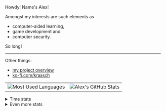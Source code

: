 
Howdy! Name's Alex!

Amongst my interests are such elements as

  - computer-aided learning,
  - game development and
  - computer security.


So long!

---

Other things:

  - [my project overview](./info/overview.md)
  - [ko-fi.com/kraasch](https://ko-fi.com/kraasch)

<table>
  <tr>
    <td>
      <img src="https://github-readme-stats.vercel.app/api/top-langs/?username=kraasch&layout=compact&hide_border=true&theme=transparent&text_color=38bdae&langs_count=12&cache_seconds=86400" alt="Most Used Languages" />
    </td>
    <td>
      <img src="https://github-readme-stats.vercel.app/api?username=kraasch&custom_title=Alexes%20GitHub%20Stats&show_icons=true&hide_border=true&theme=transparent&text_color=38bdae&cache_seconds=86400" alt="Alex's GitHub Stats" />
    </td>
  </tr>
</table>

<details>
  <summary>Time stats</summary>
  <br />
  <img src="https://github-readme-stats.vercel.app/api/wakatime?username=kraasch&layout=compact&hide_border=true&theme=transparent&text_color=38bdae&langs_count=32&cache_seconds=86400" alt="Wakatime Stats" />
</details>

<details>
  <summary>Even more stats</summary>
  <br />
  More <a href="https://github-profile-summary-cards.vercel.app/demo.html">Github stats</a>.
  <img src="http://github-profile-summary-cards.vercel.app/api/cards/profile-details?username=kraasch&theme=aura" alt="general" width="600"/>
  <img src="http://github-profile-summary-cards.vercel.app/api/cards/repos-per-language?username=kraasch&theme=aura" alt="languages by repo" width="299"/><img src="http://github-profile-summary-cards.vercel.app/api/cards/most-commit-language?username=kraasch&theme=aura" alt="languages by commit" width="299"/>
  <img src="http://github-profile-summary-cards.vercel.app/api/cards/stats?username=kraasch&theme=aura" alt="stats" width="299"/><img src="http://github-profile-summary-cards.vercel.app/api/cards/productive-time?username=kraasch&theme=aura&utcOffset=8" alt="commits" width="299"/>
</details>

